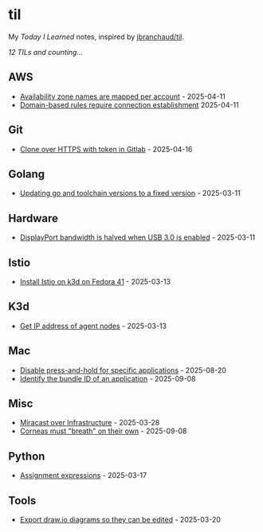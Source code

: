 # til

My _Today I Learned_ notes, inspired by [jbranchaud/til](https://github.com/jbranchaud/til).

_12 TILs and counting..._

## AWS

- [Availability zone names are mapped per account](./AWS/availability_zone_names_are_mapped_per_account.md) - 2025-04-11
- [Domain-based rules require connection establishment](./AWS/domain_based_rules_require_connection_establishment.md) 2025-04-11

## Git

- [Clone over HTTPS with token in Gitlab](./Git/clone_over_https_with_token_in_gitlab.md) - 2025-04-16

## Golang

- [Updating go and toolchain versions to a fixed version](./Golang/updating_go_and_toolchain_versions_at_once.md) - 2025-03-11

## Hardware
- [DisplayPort bandwidth is halved when USB 3.0 is enabled](./Hardware/displayport_bandwidth_halved_on_usb3.0.md) - 2025-03-11

## Istio

- [Install Istio on k3d on Fedora 41](./Istio/install_istio_on_k3d_fedora41.md) - 2025-03-13

## K3d

- [Get IP address of agent nodes](./K3d/get_ip_address_of_agent_nodes.md) - 2025-03-13

## Mac

- [Disable press-and-hold for specific applications](./Mac/disable_press_and_hold_for_specific_applications.md) - 2025-08-20
- [Identify the bundle ID of an application](./Mac/identify_bundle_id_for_app.md) - 2025-09-08

## Misc

- [Miracast over Infrastructure](./Misc/miracast_over_infrastructure.md) - 2025-03-28
- [Corneas must "breath" on their own](./Misc/cornea_must_breathe_on_its_own.md) - 2025-09-08

## Python

- [Assignment expressions](./Python/assignment_expressions.md) - 2025-03-17

## Tools

- [Export draw.io diagrams so they can be edited](./Tools/export_drawio_diagrams_to_allow_edition.md) - 2025-03-20
